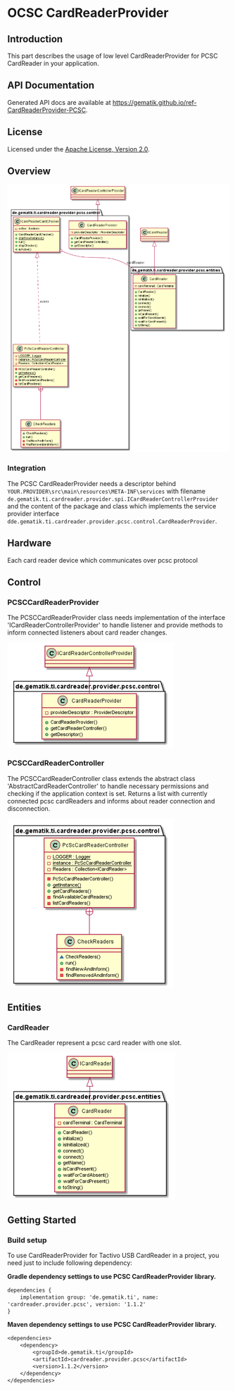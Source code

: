 # OCSC CardReaderProvider

## Introduction

This part describes the usage of low level CardReaderProvider for PCSC CardReader in your application.

## API Documentation

Generated API docs are available at <https://gematik.github.io/ref-CardReaderProvider-PCSC>.

## License

Licensed under the [Apache License, Version 2.0](https://www.apache.org/licenses/LICENSE-2.0).

## Overview

![PcscCardReaderProvider](de.gematik.ti.cardreader.provider.pcsc/doc/images/PCSCCRP/generated/overview.png)

  

### Integration

The PCSC CardReaderProvider needs a descriptor behind `YOUR.PROVIDER\src\main\resources\META-INF\services` with filename
`de.gematik.ti.cardreader.provider.spi.ICardReaderControllerProvider` and the content of the package and class which implements the service provider interface
`dde.gematik.ti.cardreader.provider.pcsc.control.CardReaderProvider`.

## Hardware

Each card reader device which communicates over pcsc protocol

## Control

### PCSCCardReaderProvider

The PCSCCardReaderProvider class needs implementation of the interface 'ICardReaderControllerProvider' to handle listener and provide methods to inform connected listeners about card reader changes.

![PCSCCardReaderProvider](de.gematik.ti.cardreader.provider.pcsc/doc/images/PCSCCRP/generated/PCSCCardReaderProvider.png)

  

### PCSCCardReaderController

The PCSCCardReaderController class extends the abstract class 'AbstractCardReaderController' to handle necessary permissions and checking if the application context is set.
Returns a list with currently connected pcsc cardReaders and informs about reader connection and disconnection.

![PCSCCardReaderController](de.gematik.ti.cardreader.provider.pcsc/doc/images/PCSCCRP/generated/PCSCCardReaderController.png)

  

## Entities

### CardReader

The CardReader represent a pcsc card reader with one slot.

![CardReader](de.gematik.ti.cardreader.provider.pcsc/doc/images/PCSCCRP/generated/PCSCCardReader.png)

  

## Getting Started

### Build setup

To use CardReaderProvider for Tactivo USB CardReader in a project, you need just to include following dependency:

**Gradle dependency settings to use PCSC CardReaderProvider library.**

    dependencies {
        implementation group: 'de.gematik.ti', name: 'cardreader.provider.pcsc', version: '1.1.2'
    }

**Maven dependency settings to use PCSC CardReaderProvider library.**

    <dependencies>
        <dependency>
            <groupId>de.gematik.ti</groupId>
            <artifactId>cardreader.provider.pcsc</artifactId>
            <version>1.1.2</version>
        </dependency>
    </dependencies>
